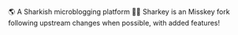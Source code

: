 🌎 A Sharkish microblogging platform 🦈🚀
Sharkey is an Misskey fork following upstream changes when possible, with added features!

